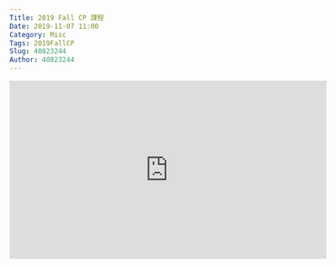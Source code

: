 ```yaml
---
Title: 2019 Fall CP 課程
Date: 2019-11-07 11:00
Category: Misc
Tags: 2019FallCP
Slug: 40823244
Author: 40823244
---
```


<!-- PELICAN_END_SUMMARY -->

<iframe width="560" height="315" src="https://www.youtube.com/embed/eaHAn9J5eaE" frameborder="0" allow="accelerometer; autoplay; encrypted-media; gyroscope; picture-in-picture" allowfullscreen></iframe>